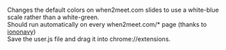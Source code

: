 Changes the default colors on when2meet.com slides to use a white-blue scale rather than a white-green.<br>
Should run automatically on every when2meet.com/* page (thanks to [iononavy](http://github.com/ianonavy))<br>
Save the user.js file and drag it into chrome://extensions.
